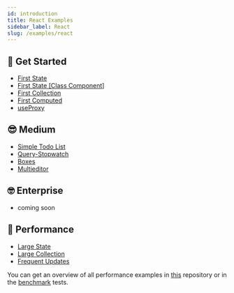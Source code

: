 ```yaml
---
id: introduction
title: React Examples
sidebar_label: React
slug: /examples/react
---
```


## 🤠 Get Started
- [First State](./react/first-state)
- [First State [Class Component]](./react/class/first-state)
- [First Collection](./react/first-collection)
- [First Computed](./react/first-computed)
- [useProxy](./react/simple-useproxy)

## 😎 Medium
- [Simple Todo List](./react/simple-todo-list)
- [Query-Stopwatch](./react/query-stopwatch)
- [Boxes](./react/boxes)
- [Multieditor](./react/multieditor)

## 🤓 Enterprise
- coming soon

## 👾 Performance
- [Large State](./react/large-state)
- [Large Collection](./react/large-collection)
- [Frequent Updates](./react/frequent-updates)

You can get an overview of all performance examples in [this](https://github.com/agile-ts/performance-compare) repository
or in the [benchmark](https://github.com/agile-ts/agile/tree/master/benchmark) tests.


